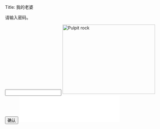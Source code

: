 Title: 我的老婆


<script>
function myFunction()
{
    var x=document.getElementById("demo").value;
	if(x=="520")
	{
		element=document.getElementById("img");
        element.src="/images/yang.jpg";
	}
    else
    {
        alert("密码不正确");
    }
}
</script>

<p>请输入密码。</p>
<input id="demo" type="text">
<img id="img" border="0" src="" alt="Pulpit rock" width="304" height="228">
<button type="button" onclick="myFunction()">确认</button>


<iframe frameborder="no" border="0" marginwidth="0" marginheight="0" width="330" height="86" src="//music.163.com/outchain/player?type=3&id=2531931177&auto=1&height=66"></iframe>





